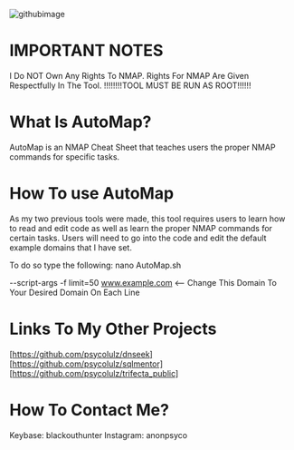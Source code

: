 ![githubimage](https://user-images.githubusercontent.com/112537894/196035343-d476690b-b270-421e-9718-dc6b4bfdc4b8.png)

IMPORTANT NOTES
=========================
I Do NOT Own Any Rights To NMAP.
Rights For NMAP Are Given Respectfully In The Tool.
!!!!!!!!TOOL MUST BE RUN AS ROOT!!!!!!


What Is AutoMap?
=========================
AutoMap is an NMAP Cheat Sheet that teaches users the proper NMAP commands for specific tasks.


How To use AutoMap
===========================
As my two previous tools were made, this tool requires users to learn how to read and edit code as well
as learn the proper NMAP commands for certain tasks. Users will need to go into the code and edit the 
default example domains that I have set.

To do so type the following: nano AutoMap.sh

--script-args -f limit=50 www.example.com  <-- Change This Domain To Your Desired Domain On Each Line


Links To My Other Projects
================================
[https://github.com/psycolulz/dnseek]
[https://github.com/psycolulz/sqlmentor]
[https://github.com/psycolulz/trifecta_public]


How To Contact Me?
=========================
Keybase: blackouthunter
Instagram: anonpsyco

